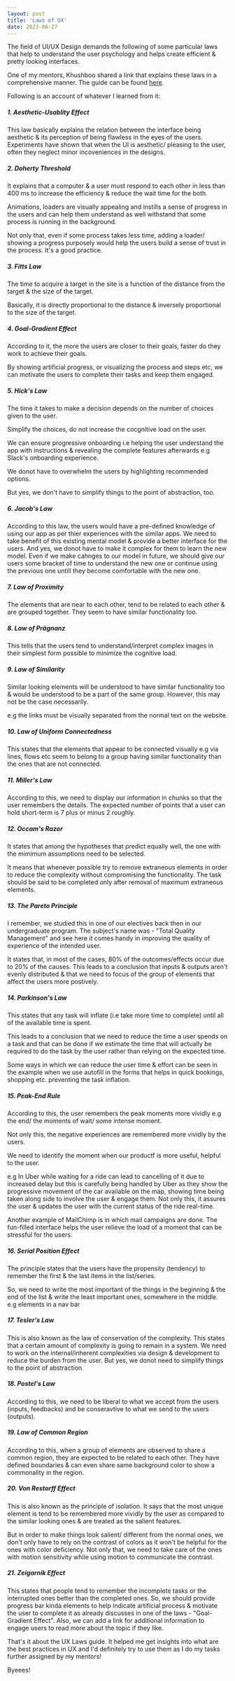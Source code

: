 ```yaml
---
layout: post
title: 'Laws of UX'
date: 2023-06-27
---
```


<p class="intro"><span class="dropcap">T</span>he field of UI/UX Design demands the following of some particular laws that help to understand the user psychology and helps create efficient & pretty looking interfaces.</p>

One of my mentors, Khushboo shared a link that explains these laws in a comprehensive manner.
The guide can be found [here]().

Following is an account of whatever I learned from it:

##### 1. Aesthetic-Usablity Effect

This law basically explains the relation between the interface being aesthetic & its perception of being flawless in the eyes of the users. Experiments have shown that when the UI is aesthetic/ pleasing to the user, often they neglect minor incoveniences in the designs.

##### 2. Doherty Threshold

It explains that a computer & a user must respond to each other in less than 400 ms to increase the efficiency & reduce the wait time for the both.

Animations, loaders are visually appealing and instills a sense of progress in the users and can help them understand as well withstand that some process is running in the background.

Not only that, even if some process takes less time, adding a loader/ showing a progress purposely would help the users build a sense of trust in the process. It's a good practice.

##### 3. Fitts Law

The time to acquire a target in the site is a function of the distance from the target & the size of the target.

Basically, it is directly proportional to the distance & inversely proportional to the size of the target.

##### 4. Goal-Gradient Effect

According to it, the more the users are closer to their goals, faster do they work to achieve their goals.

By showing artificial progress, or visualizing the process and steps etc, we can motivate the users to complete their tasks and keep them engaged.

##### 5. Hick's Law

The time it takes to make a decision depends on the number of choices given to the user.

Simplify the choices, do not increase the cocgnitive load on the user.

We can ensure progressive onboarding i.e helping the user understand the app with instructions & revealing the complete features afterwards e.g Slack's onboarding experience.

We donot have to overwhelm the users by highlighting recommended options.

But yes, we don't have to simplify things to the point of abstraction, too.

##### 6. Jacob's Law

According to this law, the users would have a pre-defined knowledge of using our app as per thier experiences with the similar apps. We need to take benefit of this existing mental model & provide a better interface for the users. And yes, we donot have to make it complex for them to learn the new model.
Even if we make cahnges to our model in future, we should give our users some bracket of time to understand the new one or continue using the previous one untill they become comfortable with the new one.

##### 7. Law of Proximity

The elements that are near to each other, tend to be related to each other & are grouped together. They seem to have similar functionality too.

##### 8. Law of Prägnanz

This tells that the users tend to understand/interpret complex images in their simplest form possible to minimize the cognitive load.

##### 9. Law of Similarity

Similar looking elements will be understood to have similar functionality too & would be understood to be a part of the same group. However, this may not be the case necessarily.

e.g the links must be visually separated from the normal text on the website.

##### 10. Law of Uniform Connectedness

This states that the elements that appear to be connected visually e.g via lines, flows etc seem to belong to a group having similar functionality than the ones that are not connected.

##### 11. Miller's Law

According to this, we need to display our information in chunks so that the user remembers the details.
The expected number of points that a user can hold short-term is 7 plus or minus 2 roughly.

##### 12. Occam's Razor

It states that among the hypotheses that predict equally well, the one with the mimimum assumptions need to be selected.

It means that whenever possible try to remove extraneous elements in order to reduce the complexity without compromising the functionality. The task should be said to be completed only after removal of maximum extraneous elements.

##### 13. The Pareto Principle

I remember, we studied this in one of our electives back then in our undergraduate program. The subject's name was - "Total Quality Management" and see here it comes handy in improving the quality of experience of the intended user.

It states that, in most of the cases, 80% of the outcomes/effects occur due to 20% of the causes.
This leads to a conclusion that inputs & outputs aren't evenly distributed & that we need to focus of the group of elements that affect the users more postively.

##### 14. Parkinson's Law

This states that any task will inflate (i.e take more time to complete) until all of the available time is spent.

This leads to a conclusion that we need to reduce the time a user spends on a task and that can be done if we estimate the time that will actually be required to do the task by the user rather than relying on the expected time.

Some ways in which we can reduce the user time & effort can be seen in the example when we use autofill in the forms that helps in quick bookings, shopping etc. preventing the task inflation.

##### 15. Peak-End Rule

According to this, the user remembers the peak moments more vividly e.g the end/ the moments of wait/ some intense moment.

Not only this, the negative experiences are remembered more vividly by the users.

We need to identify the moment when our productf is more useful, helpful to the user.

e.g In Uber while waiting for a ride can lead to cancelling of it due to increased delay but this is carefully being handled by Uber as they show the progressive movement of the car available on the map, showing time being taken along side to involve the user & engage them. Not only this, it assures the user & updates the user with the current status of the ride real-time.

Another example of MailChimp is in which mail campaigns are done. The fun-filled interface helps the user relieve the load of a moment that can be stressful for the users.

##### 16. Serial Position Effect

The principle states that the users have the propensity (tendency) to remember the first & the last items in the list/series.

So, we need to write the most important of the things in the beginning & the end of the list & write the least important ones, somewhere in the middle. e.g elements in a nav bar

##### 17. Tesler's Law

This is also known as the law of conservation of the complexity. This states that a certain amount of complexity is going to remain in a system. We need to work on the internal/inherent complexities via design & development to reduce the burden from the user.
But yes, we donot need to simplify things to the point of abstraction.

##### 18. Postel's Law

According to this, we need to be liberal to what we accept from the users (inputs, feedbacks) and be conseravtive to what we send to the users (outputs).

##### 19. Law of Common Region

According to this, when a group of elements are observed to share a common region, they are expected to be related to each other. They have defined boundaries & can even share same background color to show a commonality in the region.

##### 20. Von Restorff Effect

This is also known as the principle of isolation. It says that the most unique element is tend to be remembered more vividly by the user as compared to the similar looking ones & are treated as the salient features.

But in order to make things look salient/ different from the normal ones, we don't only have to rely on the contrast of colors as it won't be helpful for the ones with color deficiency. Not only that, we need to take care of the ones with motion sensitivity while using motion to communicate the contrast.

##### 21. Zeigarnik Effect

This states that people tend to remember the incomplete tasks or the interrupted ones better than the completed ones. So, we should provide progress bar kinda elements to help indicate artificial process & motivate the user to complete it as already discusses in one of the laws - "Goal-Gradient Effect". Also, we can add a link for additional information to engage users to read more about the topic if they like.

That's it about the UX Laws guide. It helped me get insights into what are the best practices in UX and I'd definitely try to use them as I do my tasks further assigned by my mentors!

Byeees!
